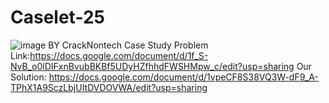 # Caselet-25
![image](https://github.com/user-attachments/assets/26912691-0007-449d-bb74-cf7b0eab8368)
BY CrackNontech
Case Study Problem Link:https://docs.google.com/document/d/1f_S-NvB_o0lDIFxnBvubBKBf5UDyHZfhhdFWSHMpw_c/edit?usp=sharing
Our Solution: https://docs.google.com/document/d/1vpeCF8S38VQ3W-dF9_A-TPhX1A9SczLbjUItDVDOVWA/edit?usp=sharing
